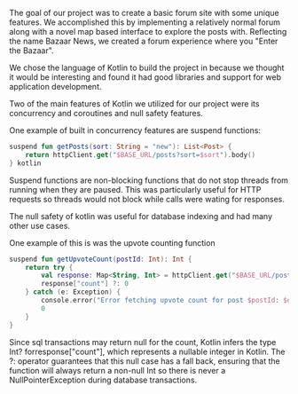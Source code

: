
The goal of our project was to create a basic forum site with some unique features. We accomplished this by implementing a relatively normal forum along with a novel map based interface to explore the posts with. Reflecting the name Bazaar News, we created a forum experience where you "Enter the Bazaar". 

We chose the language of Kotlin to build the project in because we thought it would be interesting and found it had good libraries and support for web application development.

Two of the main features of Kotlin we utilized for our project were its concurrency and coroutines and null safety features.

One example of built in concurrency features are suspend functions: 

```kotlin
suspend fun getPosts(sort: String = "new"): List<Post> {
    return httpClient.get("$BASE_URL/posts?sort=$sort").body()
} kotlin
```
Suspend functions are non-blocking functions that do not stop threads from running when they are paused. This was particularly useful for HTTP requests so threads would not block while calls were wating for responses.

The null safety of kotlin was useful for database indexing and had many other use cases.

One example of this is was the upvote counting function

```kotlin
suspend fun getUpvoteCount(postId: Int): Int {
    return try {
        val response: Map<String, Int> = httpClient.get("$BASE_URL/posts/$postId/upvotes").body()
        response["count"] ?: 0
    } catch (e: Exception) {
        console.error("Error fetching upvote count for post $postId: $e")
        0
    }
}
```
Since sql transactions may return null for the count, Kotlin infers the type Int? forresponse["count"], which represents a nullable integer in Kotlin. The ?: operator guarantees that this null case has a fall back, ensuring that the function will always return a non-null Int so there is never a NullPointerException during database transactions.
